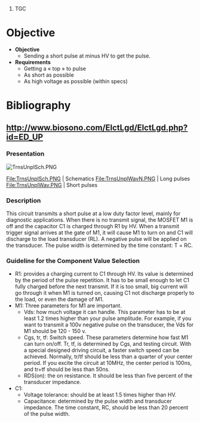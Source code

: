 1.  TGC

Objective
=========

-   **Objective**
    -   Sending a short pulse at minus HV to get the pulse.
-   **Requirements**
    -   Getting a « top » to pulse
    -   As short as possible
    -   As high voltage as possible (within specs)

Bibliography
============

<http://www.biosono.com/ElctLgd/ElctLgd.php?id=ED_UP>
-----------------------------------------------------

### Presentation

![](TrnsUnplSch.PNG "TrnsUnplSch.PNG")

<File:TrnsUnplSch.PNG> | Schematics <File:TrnsUnplWavN.PNG> | Long
pulses <File:TrnsUnplWav.PNG> | Short pulses

### Description

This circuit transmits a short pulse at a low duty factor level, mainly
for diagnostic applications. When there is no transmit signal, the
MOSFET M1 is off and the capacitor C1 is charged through R1 by HV. When
a transmit trigger signal arrives at the gate of M1, it will cause M1 to
turn on and C1 will discharge to the load transducer (RL). A negative
pulse will be applied on the transducer. The pulse width is determined
by the time constant: Τ = RC.

### Guideline for the Component Value Selection

-   R1: provides a charging current to C1 through HV. Its value is
    determined by the period of the pulse repetition. It has to be small
    enough to let C1 fully charged before the next transmit. If it is
    too small, big current will go through it when M1 is turned on,
    causing C1 not discharge properly to the load, or even the damage
    of M1.
-   M1: Three parameters for M1 are important.
    -   Vds: how much voltage it can handle. This parameter has to be at
        least 1.2 times higher than your pulse amplitude. For example,
        if you want to transmit a 100v negative pulse on the transducer,
        the Vds for M1 should be 120 - 150 v.
    -   Cgs, tr, tf: Switch speed. These parameters determine how fast
        M1 can turn on/off. Tr, tf, is determined by Cgs, and
        testing circuit. With a special designed driving circuit, a
        faster switch speed can be achieved. Normally, tr/tf should be
        less than a quarter of your center period. If you excite the
        circuit at 10MHz, the center period is 100ns, and tr+tf should
        be less than 50ns.
    -   RDS(on): the on resistance. It should be less than five percent
        of the transducer impedance.
-   C1:
    -   Voltage tolerance: should be at least 1.5 times higher than HV.
    -   Capacitance: determined by the pulse width and
        transducer impedance. The time constant, RC, should be less than
        20 percent of the pulse width.
